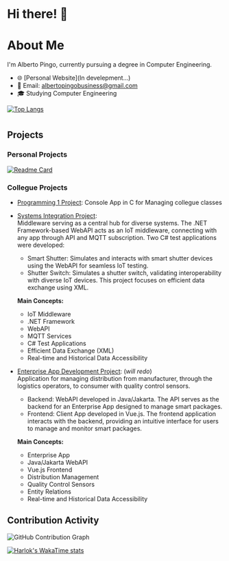 # Hi there! 👋

# About Me

I'm Alberto Pingo, currently pursuing a degree in Computer Engineering.

- 🌐 [Personal Website](In develepment...)
- 📧 Email: albertopingobusiness@gmail.com
- 🎓 Studying Computer Engineering

[![Top Langs](https://github-readme-stats.vercel.app/api/top-langs/?username=albertopingo&hide_progress=true&theme=transparent)](https://github.com/albertopingo/github-readme-stats)

#

## Projects

### Personal Projects
[![Readme Card](https://github-readme-stats.vercel.app/api/pin/?username=albertopingo&repo=cyber-canvas&theme=transparent)](https://github.com/albertopingo/cyber-canvas)

### Collegue Projects
- [Programming 1 Project](https://github.com/albertopingo/group_P1_CollegueClassManager): Console App in C for Managing collegue classes

- [Systems Integration Project](https://github.com/albertopingo/group_IS_IoTmiddleware):  
  Middleware serving as a central hub for diverse systems. The .NET Framework-based WebAPI acts as an IoT middleware, connecting with any app through API and MQTT subscription. Two C# test applications were developed:
    - Smart Shutter: Simulates and interacts with smart shutter devices using the WebAPI for seamless IoT testing.
    - Shutter Switch: Simulates a shutter switch, validating interoperability with diverse IoT devices. This project focuses on efficient data exchange using XML.

  **Main Concepts:**
  - IoT Middleware
  - .NET Framework
  - WebAPI
  - MQTT Services
  - C# Test Applications
  - Efficient Data Exchange (XML)
  - Real-time and Historical Data Accessibility


- [Enterprise App Development Project](https://github.com/albertopingo/group_DAE_SmartPackagesApp): (*will redo*)  
  Application for managing distribution from manufacturer, through the logistics operators, to consumer with quality control sensors.
  - Backend: WebAPI developed in Java/Jakarta. The API serves as the backend for an Enterprise App designed to manage smart packages.
  - Frontend: Client App developed in Vue.js. The frontend application interacts with the backend, providing an intuitive interface for users to manage and monitor smart packages.
  
  **Main Concepts:**
  - Enterprise App
  - Java/Jakarta WebAPI
  - Vue.js Frontend
  - Distribution Management
  - Quality Control Sensors
  - Entity Relations
  - Real-time and Historical Data Accessibility

## Contribution Activity
![GitHub Contribution Graph](https://github-readme-stats.vercel.app/api?username=albertopingo&count_private=true&show_icons=true&theme=transparent&hide=stars,contribs)

[![Harlok's WakaTime stats](https://github-readme-stats.vercel.app/api/wakatime?username=pingo&hide_progress=true&theme=transparent)](https://github.com/anuraghazra/github-readme-stats)
